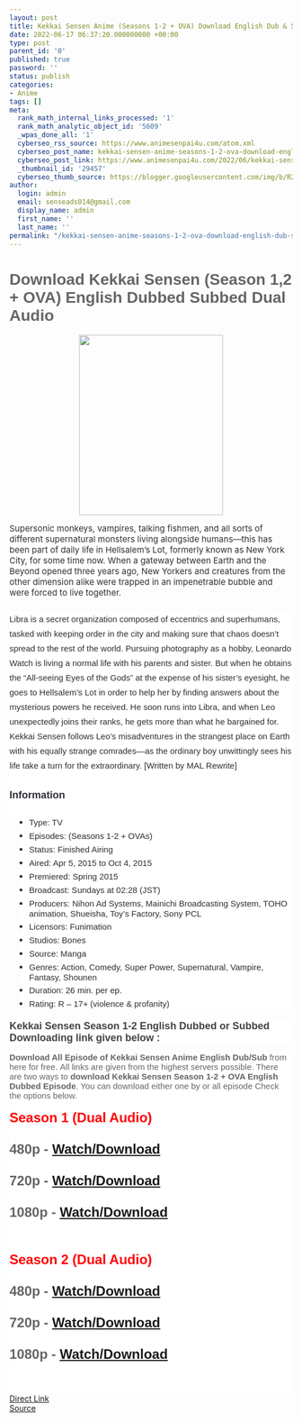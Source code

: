 ```yaml
---
layout: post
title: Kekkai Sensen Anime (Seasons 1-2 + OVA) Download English Dub & Sub
date: 2022-06-17 06:37:20.000000000 +00:00
type: post
parent_id: '0'
published: true
password: ''
status: publish
categories:
- Anime
tags: []
meta:
  rank_math_internal_links_processed: '1'
  rank_math_analytic_object_id: '5609'
  _wpas_done_all: '1'
  cyberseo_rss_source: https://www.animesenpai4u.com/atom.xml
  cyberseo_post_name: kekkai-sensen-anime-seasons-1-2-ova-download-english-dub-sub
  cyberseo_post_link: https://www.animesenpai4u.com/2022/06/kekkai-sensen-anime-seasons-1-2-ova.html
  _thumbnail_id: '29457'
  cyberseo_thumb_source: https://blogger.googleusercontent.com/img/b/R29vZ2xl/AVvXsEiidw0ktmM_lT2Lm9kF2vLYPOsBgI-sFg81pGtr_nGg5uK71_WwAMjsXXhWGmri6-zuzD6Ynn1PaY-UOsr2Zgvf7VpxGF90V5q5cTyL3EaT0aFmseLWRj815x5vrgQZMezXq2uSZQPLSg1OEbKv6rfck0cKcNdPiyCw15cC4np0LJ46_GredixJm_eW/s320/dyantocialong-20220617-0001.jpg
author:
  login: admin
  email: senseads014@gmail.com
  display_name: admin
  first_name: ''
  last_name: ''
permalink: "/kekkai-sensen-anime-seasons-1-2-ova-download-english-dub-sub/"
---
```

<h1 style="text-align: left;"><span style="color: #666666; font-family: arial;">Download Kekkai Sensen (Season 1,2 + OVA) English Dubbed Subbed Dual Audio</span></h1>
<p><span style="font-family: arial;">
<div class="separator" style="clear: both; text-align: center;"><a href="https://blogger.googleusercontent.com/img/b/R29vZ2xl/AVvXsEiidw0ktmM_lT2Lm9kF2vLYPOsBgI-sFg81pGtr_nGg5uK71_WwAMjsXXhWGmri6-zuzD6Ynn1PaY-UOsr2Zgvf7VpxGF90V5q5cTyL3EaT0aFmseLWRj815x5vrgQZMezXq2uSZQPLSg1OEbKv6rfck0cKcNdPiyCw15cC4np0LJ46_GredixJm_eW/s1351/dyantocialong-20220617-0001.jpg" style="margin-left: 1em; margin-right: 1em;"><img border="0" data-original-height="1351" data-original-width="1080" height="320" src="{{ site.baseurl }}/assets/2022/06/dyantocialong-20220617-0001.jpg" width="256" /></a></div>
<p><span face="-apple-system, BlinkMacSystemFont, &quot;Segoe UI&quot;, Roboto, Oxygen, Oxygen-Sans, Ubuntu, Cantarell, &quot;Helvetica Neue&quot;, &quot;Open Sans&quot;, Arial, sans-serif" style="background-color: white; color: #2c2f34; font-size: 15px;">Supersonic monkeys, vampires, talking fishmen, and all sorts of different supernatural monsters living alongside humans—this has been part of daily life in Hellsalem’s Lot, formerly known as New York City, for some time now. When a gateway between Earth and the Beyond opened three years ago, New Yorkers and creatures from the other dimension alike were trapped in an impenetrable bubble and were forced to live together.</span></span>
<p style="background-color: white; border: 0px; box-sizing: border-box; color: #2c2f34; font-size: 15px; line-height: 26px; list-style: none; margin: 0px 0px 25px; outline: none; padding: 0px;"></p>
<p style="background-color: white; border: 0px; box-sizing: border-box; color: #2c2f34; font-size: 15px; line-height: 26px; list-style: none; margin: 0px; outline: none; padding: 0px;"><span style="font-family: arial;">Libra is a secret organization composed of eccentrics and superhumans, tasked with keeping order in the city and making sure that chaos doesn’t spread to the rest of the world. Pursuing photography as a hobby, Leonardo Watch is living a normal life with his parents and sister. But when he obtains the “All-seeing Eyes of the Gods” at the expense of his sister’s eyesight, he goes to Hellsalem’s Lot in order to help her by finding answers about the mysterious powers he received. He soon runs into Libra, and when Leo unexpectedly joins their ranks, he gets more than what he bargained for. Kekkai Sensen follows Leo’s misadventures in the strangest place on Earth with his equally strange comrades—as the ordinary boy unwittingly sees his life take a turn for the extraordinary. [Written by MAL Rewrite]</span></p>
<p style="background-color: white; border: 0px; box-sizing: border-box; color: #2c2f34; font-size: 15px; line-height: 26px; list-style: none; margin: 0px; outline: none; padding: 0px;"><span style="font-family: arial;"><br /></span></p>
<p style="background-color: white; border: 0px; box-sizing: border-box; color: #2c2f34; line-height: 26px; list-style: none; margin: 0px; outline: none; padding: 0px;"><span style="font-family: arial; font-size: large;"><b>Information</b></span></p>
<p style="background-color: white; border: 0px; box-sizing: border-box; color: #2c2f34; font-size: 15px; line-height: 26px; list-style: none; margin: 0px; outline: none; padding: 0px;"><span style="font-family: arial;"><br /></span></p>
<ul style="background-color: white; border: 0px; box-sizing: border-box; color: #2c2f34; font-size: 15px; list-style: none; margin: 0px 0px 20px 20px; outline: none; padding: 0px 0px 0px 15px;">
<li style="border: 0px; box-sizing: border-box; list-style: none disc; margin: 0px 0px 5px; outline: none; padding: 0px;"><span style="font-family: arial;">Type: TV</span></li>
<li style="border: 0px; box-sizing: border-box; list-style: none disc; margin: 0px 0px 5px; outline: none; padding: 0px;"><span style="font-family: arial;">Episodes: (Seasons 1-2 + OVAs)</span></li>
<li style="border: 0px; box-sizing: border-box; list-style: none disc; margin: 0px 0px 5px; outline: none; padding: 0px;"><span style="font-family: arial;">Status: Finished Airing</span></li>
<li style="border: 0px; box-sizing: border-box; list-style: none disc; margin: 0px 0px 5px; outline: none; padding: 0px;"><span style="font-family: arial;">Aired: Apr 5, 2015 to Oct 4, 2015</span></li>
<li style="border: 0px; box-sizing: border-box; list-style: none disc; margin: 0px 0px 5px; outline: none; padding: 0px;"><span style="font-family: arial;">Premiered: Spring 2015</span></li>
<li style="border: 0px; box-sizing: border-box; list-style: none disc; margin: 0px 0px 5px; outline: none; padding: 0px;"><span style="font-family: arial;">Broadcast: Sundays at 02:28 (JST)</span></li>
<li style="border: 0px; box-sizing: border-box; list-style: none disc; margin: 0px 0px 5px; outline: none; padding: 0px;"><span style="font-family: arial;">Producers: Nihon Ad Systems, Mainichi Broadcasting System, TOHO animation, Shueisha, Toy’s Factory, Sony PCL</span></li>
<li style="border: 0px; box-sizing: border-box; list-style: none disc; margin: 0px 0px 5px; outline: none; padding: 0px;"><span style="font-family: arial;">Licensors: Funimation</span></li>
<li style="border: 0px; box-sizing: border-box; list-style: none disc; margin: 0px 0px 5px; outline: none; padding: 0px;"><span style="font-family: arial;">Studios: Bones</span></li>
<li style="border: 0px; box-sizing: border-box; list-style: none disc; margin: 0px 0px 5px; outline: none; padding: 0px;"><span style="font-family: arial;">Source: Manga</span></li>
<li style="border: 0px; box-sizing: border-box; list-style: none disc; margin: 0px 0px 5px; outline: none; padding: 0px;"><span style="font-family: arial;">Genres: Action, Comedy, Super Power, Supernatural, Vampire, Fantasy, Shounen</span></li>
<li style="border: 0px; box-sizing: border-box; list-style: none disc; margin: 0px 0px 5px; outline: none; padding: 0px;"><span style="font-family: arial;">Duration: 26 min. per ep.</span></li>
<li style="border: 0px; box-sizing: border-box; list-style: none disc; margin: 0px 0px 5px; outline: none; padding: 0px;"><span style="font-family: arial;">Rating: R – 17+ (violence &amp; profanity)</span></li>
</ul>
<div>
<h3 style="background: 0px 0px rgb(255, 255, 255); border: 0px; color: white; font-family: Hanuman, Ruda, sans-serif; font-size: 21px; margin: 0px 0px 15px; outline: 0px; padding: 0px; vertical-align: baseline;"><span style="background: 0px 0px; border: 0px; color: #444444; font-family: arial; font-size: large; outline: 0px; padding: 0px; vertical-align: baseline;">Kekkai Sensen Season 1-2 English Dubbed or Subbed Downloading link given below :&nbsp;</span></h3>
<div style="background: 0px 0px rgb(255, 255, 255); border: 0px; color: #656565; font-family: Hanuman, Ruda, sans-serif; font-size: 15px; outline: 0px; padding: 0px; vertical-align: baseline;"><span style="background: 0px 0px; border: 0px; font-family: arial; outline: 0px; padding: 0px; vertical-align: baseline;"><b style="background: 0px 0px; border: 0px; outline: 0px; padding: 0px; vertical-align: baseline;">Download All Episode of Kekkai Sensen Anime English Dub/Sub</b>&nbsp;from here for free.&nbsp;All links are given from the highest servers possible. There are two ways to&nbsp;<b style="background: 0px 0px; border: 0px; outline: 0px; padding: 0px; vertical-align: baseline;">download Kekkai Sensen Season 1-2 + OVA English Dubbed Episode</b>. You can download either one by or all episode Check the options below.</span></div>
</div>
<div style="background: 0px 0px rgb(255, 255, 255); border: 0px; color: #656565; font-family: Hanuman, Ruda, sans-serif; font-size: 15px; outline: 0px; padding: 0px; vertical-align: baseline;"><span style="background: 0px 0px; border: 0px; font-family: arial; outline: 0px; padding: 0px; vertical-align: baseline;"><br /></span></div>
<div style="background: 0px 0px rgb(255, 255, 255); border: 0px; font-family: Hanuman, Ruda, sans-serif; outline: 0px; padding: 0px; vertical-align: baseline;"><span style="background: 0px 0px; border: 0px; font-family: arial; outline: 0px; padding: 0px; vertical-align: baseline;"><span style="color: red; font-size: x-large;"><b>Season 1 (Dual Audio)</b></span></span></div>
<div style="background: 0px 0px rgb(255, 255, 255); border: 0px; color: #656565; font-family: Hanuman, Ruda, sans-serif; outline: 0px; padding: 0px; vertical-align: baseline;"><span style="background: 0px 0px; border: 0px; font-family: arial; outline: 0px; padding: 0px; vertical-align: baseline;"><span style="font-size: x-large;"><b><br /></b></span></span></div>
<div style="background: 0px 0px rgb(255, 255, 255); border: 0px; color: #656565; font-family: Hanuman, Ruda, sans-serif; outline: 0px; padding: 0px; vertical-align: baseline;"><span style="background: 0px 0px; border: 0px; font-family: arial; outline: 0px; padding: 0px; vertical-align: baseline;"><span style="font-size: x-large;"><b>480p - <a href="https://drive.google.com/folderview?id=16kEf6kW_W-BPiQ72wlSxCKtG_yeGFwpw" target="_blank" rel="noopener">Watch/Download</a></b></span></span></div>
<div style="background: 0px 0px rgb(255, 255, 255); border: 0px; color: #656565; font-family: Hanuman, Ruda, sans-serif; outline: 0px; padding: 0px; vertical-align: baseline;"><span style="background: 0px 0px; border: 0px; font-family: arial; outline: 0px; padding: 0px; vertical-align: baseline;"><span style="font-size: x-large;"><b><br /></b></span></span></div>
<div style="background: 0px 0px rgb(255, 255, 255); border: 0px; color: #656565; font-family: Hanuman, Ruda, sans-serif; outline: 0px; padding: 0px; vertical-align: baseline;"><span style="background: 0px 0px; border: 0px; font-family: arial; outline: 0px; padding: 0px; vertical-align: baseline;"><span style="font-size: x-large;"><b>720p - <a href="https://drive.google.com/folderview?id=16kEf6kW_W-BPiQ72wlSxCKtG_yeGFwpw" target="_blank" rel="noopener">Watch/Download</a></b></span></span></div>
<div style="background: 0px 0px rgb(255, 255, 255); border: 0px; color: #656565; font-family: Hanuman, Ruda, sans-serif; outline: 0px; padding: 0px; vertical-align: baseline;"><span style="background: 0px 0px; border: 0px; font-family: arial; outline: 0px; padding: 0px; vertical-align: baseline;"><span style="font-size: x-large;"><b><br /></b></span></span></div>
<div style="background: 0px 0px rgb(255, 255, 255); border: 0px; color: #656565; font-family: Hanuman, Ruda, sans-serif; outline: 0px; padding: 0px; vertical-align: baseline;"><span style="background: 0px 0px; border: 0px; font-family: arial; outline: 0px; padding: 0px; vertical-align: baseline;"><span style="font-size: x-large;"><b>1080p - <a href="https://drive.google.com/folderview?id=16kEf6kW_W-BPiQ72wlSxCKtG_yeGFwpw" target="_blank" rel="noopener">Watch/Download</a></b></span></span></div>
<div style="background: 0px 0px rgb(255, 255, 255); border: 0px; color: #656565; font-family: Hanuman, Ruda, sans-serif; outline: 0px; padding: 0px; vertical-align: baseline;"><span style="background: 0px 0px; border: 0px; font-family: arial; outline: 0px; padding: 0px; vertical-align: baseline;"><span style="font-size: x-large;"><b><br /></b></span></span></div>
<div style="background: 0px 0px rgb(255, 255, 255); border: 0px; color: #656565; font-family: Hanuman, Ruda, sans-serif; outline: 0px; padding: 0px; vertical-align: baseline;"><span style="background: 0px 0px; border: 0px; font-family: arial; outline: 0px; padding: 0px; vertical-align: baseline;"><span style="font-size: x-large;"><b><br /></b></span></span></div>
<div style="background: 0px 0px rgb(255, 255, 255); border: 0px; font-family: Hanuman, Ruda, sans-serif; outline: 0px; padding: 0px; vertical-align: baseline;"><span style="background: 0px 0px; border: 0px; font-family: arial; outline: 0px; padding: 0px; vertical-align: baseline;" />
<div style="background-attachment: initial; background-clip: initial; background-image: initial; background-origin: initial; background-position: 0px 0px; background-repeat: initial; background-size: initial; border: 0px; font-family: Hanuman, Ruda, sans-serif; outline: 0px; padding: 0px; vertical-align: baseline;"><span style="background: 0px 0px; border: 0px; font-family: arial; outline: 0px; padding: 0px; vertical-align: baseline;"><span style="color: red; font-size: x-large;"><b>Season 2 (Dual Audio)</b></span></span></div>
<div style="background-attachment: initial; background-clip: initial; background-image: initial; background-origin: initial; background-position: 0px 0px; background-repeat: initial; background-size: initial; border: 0px; color: #656565; font-family: Hanuman, Ruda, sans-serif; outline: 0px; padding: 0px; vertical-align: baseline;"><span style="background: 0px 0px; border: 0px; font-family: arial; outline: 0px; padding: 0px; vertical-align: baseline;"><span style="font-size: x-large;"><b><br /></b></span></span></div>
<div style="background-attachment: initial; background-clip: initial; background-image: initial; background-origin: initial; background-position: 0px 0px; background-repeat: initial; background-size: initial; border: 0px; color: #656565; font-family: Hanuman, Ruda, sans-serif; outline: 0px; padding: 0px; vertical-align: baseline;"><span style="background: 0px 0px; border: 0px; font-family: arial; outline: 0px; padding: 0px; vertical-align: baseline;"><span style="font-size: x-large;"><b>480p - <a href="https://drive.google.com/folderview?id=17_hml-7Cr_t1920Cd07MkwZ857Zm5cuq" target="_blank" rel="noopener">Watch/Download</a></b></span></span></div>
<div style="background-attachment: initial; background-clip: initial; background-image: initial; background-origin: initial; background-position: 0px 0px; background-repeat: initial; background-size: initial; border: 0px; color: #656565; font-family: Hanuman, Ruda, sans-serif; outline: 0px; padding: 0px; vertical-align: baseline;"><span style="background: 0px 0px; border: 0px; font-family: arial; outline: 0px; padding: 0px; vertical-align: baseline;"><span style="font-size: x-large;"><b><br /></b></span></span></div>
<div style="background-attachment: initial; background-clip: initial; background-image: initial; background-origin: initial; background-position: 0px 0px; background-repeat: initial; background-size: initial; border: 0px; color: #656565; font-family: Hanuman, Ruda, sans-serif; outline: 0px; padding: 0px; vertical-align: baseline;"><span style="background: 0px 0px; border: 0px; font-family: arial; outline: 0px; padding: 0px; vertical-align: baseline;"><span style="font-size: x-large;"><b>720p - <a href="https://drive.google.com/folderview?id=17_hml-7Cr_t1920Cd07MkwZ857Zm5cuq" target="_blank" rel="noopener">Watch/Download</a></b></span></span></div>
<div style="background-attachment: initial; background-clip: initial; background-image: initial; background-origin: initial; background-position: 0px 0px; background-repeat: initial; background-size: initial; border: 0px; color: #656565; font-family: Hanuman, Ruda, sans-serif; outline: 0px; padding: 0px; vertical-align: baseline;"><span style="background: 0px 0px; border: 0px; font-family: arial; outline: 0px; padding: 0px; vertical-align: baseline;"><span style="font-size: x-large;"><b><br /></b></span></span></div>
<div style="background-attachment: initial; background-clip: initial; background-image: initial; background-origin: initial; background-position: 0px 0px; background-repeat: initial; background-size: initial; border: 0px; color: #656565; font-family: Hanuman, Ruda, sans-serif; outline: 0px; padding: 0px; vertical-align: baseline;"><span style="background: 0px 0px; border: 0px; font-family: arial; outline: 0px; padding: 0px; vertical-align: baseline;"><span style="font-size: x-large;"><b>1080p - <a href="https://drive.google.com/folderview?id=17_hml-7Cr_t1920Cd07MkwZ857Zm5cuq" target="_blank" rel="noopener">Watch/Download</a></b></span></span></div>
<div style="background-attachment: initial; background-clip: initial; background-image: initial; background-origin: initial; background-position: 0px 0px; background-repeat: initial; background-size: initial; border: 0px; color: #656565; font-family: Hanuman, Ruda, sans-serif; outline: 0px; padding: 0px; vertical-align: baseline;"><span style="background: 0px 0px; border: 0px; font-family: arial; outline: 0px; padding: 0px; vertical-align: baseline;"><span style="font-size: x-large;"><b><br /></b></span></span></div>
<div style="background-attachment: initial; background-clip: initial; background-image: initial; background-origin: initial; background-position: 0px 0px; background-repeat: initial; background-size: initial; border: 0px; color: #656565; font-family: Hanuman, Ruda, sans-serif; outline: 0px; padding: 0px; vertical-align: baseline;"><span style="background: 0px 0px; border: 0px; font-family: arial; outline: 0px; padding: 0px; vertical-align: baseline;"><span style="font-size: x-large;"><b><br /></b></span></span></div>
<div style="background-attachment: initial; background-clip: initial; background-image: initial; background-origin: initial; background-position: 0px 0px; background-repeat: initial; background-size: initial; border: 0px; font-family: Hanuman, Ruda, sans-serif; outline: 0px; padding: 0px; vertical-align: baseline;"><span style="background: 0px 0px; border: 0px; font-family: arial; outline: 0px; padding: 0px; vertical-align: baseline;" />
<div style="background-attachment: initial; background-clip: initial; background-image: initial; background-origin: initial; background-position: 0px 0px; background-repeat: initial; background-size: initial; border: 0px; font-family: Hanuman, Ruda, sans-serif; outline: 0px; padding: 0px; vertical-align: baseline;"></div>
</div>
</div>
<link rel="stylesheet" href="https://cdnjs.cloudflare.com/ajax/libs/font-awesome/4.7.0/css/font-awesome.min.css" />
<div class="divbtn"> <a href="https://handymansurrender.com/fihup8buzv?key=94550f7ce39444073321dde3b8782f97" class="btn"><i class="fa fa-download"></i> Direct Link</a> <br /><a href="https://www.animesenpai4u.com/2022/06/kekkai-sensen-anime-seasons-1-2-ova.html">Source</a> </div>
